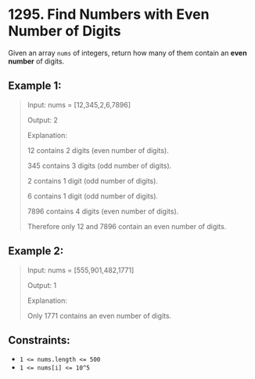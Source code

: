# 1295. Find Numbers with Even Number of Digits

Given an array `nums` of integers, return how many of them contain an **even number** of digits.


## Example 1:

> Input: nums = [12,345,2,6,7896]
>
> Output: 2
>
> Explanation:
>
>12 contains 2 digits (even number of digits).
>
> 345 contains 3 digits (odd number of digits).
>
> 2 contains 1 digit (odd number of digits).
>
> 6 contains 1 digit (odd number of digits).
>
> 7896 contains 4 digits (even number of digits).
>
> Therefore only 12 and 7896 contain an even number of digits.
## Example 2:

> Input: nums = [555,901,482,1771]
>
> Output: 1
>
> Explanation:
>
> Only 1771 contains an even number of digits.


## Constraints:

- `1 <= nums.length <= 500`
- `1 <= nums[i] <= 10^5`